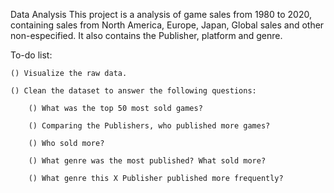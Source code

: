 Data Analysis
This project is a analysis of game sales from 1980 to 2020, containing sales from North America, Europe, Japan, Global sales and other non-especified. It also contains the Publisher, platform and genre.

To-do list:

    () Visualize the raw data.
    
    () Clean the dataset to answer the following questions:
    
        () What was the top 50 most sold games?

        () Comparing the Publishers, who published more games? 

        () Who sold more?

        () What genre was the most published? What sold more?

        () What genre this X Publisher published more frequently?